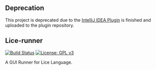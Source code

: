 ## Deprecation

This project is deprecated due to the [IntelliJ IDEA Plugin](https://github.com/lice-lang/lice-intellij) is finished and uploaded to the plugin repository.

## Lice-runner

[![Build Status](https://travis-ci.org/lice-lang/lice-runner.svg?branch=master)](https://travis-ci.org/lice-lang/lice-runner)
[![License: GPL v3](https://img.shields.io/badge/License-GPL%20v3-blue.svg)](http://www.gnu.org/licenses/gpl-3.0)

A GUI Runner for Lice Language.
